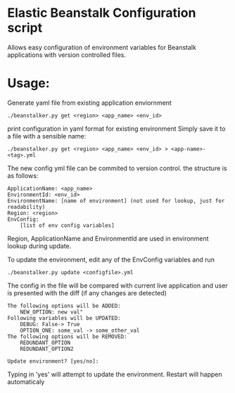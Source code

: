 Elastic Beanstalk Configuration script
======================================

Allows easy configuration of environment variables for Beanstalk applications with version controlled files.

Usage:
=====


Generate yaml file from existing application enviornment
```
./beanstalker.py get <region> <app_name> <env_id>
```
print configuration in yaml format for existing environment
Simply save it to a file with a sensible name:

```
./beanstalker.py get <region> <app_name> <env_id> > <app-name>-<tag>.yml
```

The new config yml file can be commited to version control.
the structure is as follows:

```
ApplicationName: <app_name>
EnvironmentId: <env_id>
EnvironmentName: [name of environment] (not used for lookup, just for readability)
Region: <region>
EnvConfig:
    [list of env config variables]
```

Region, ApplicationName and EnvironmentId are used in environment lookup during update. 

To update the environment, edit any of the EnvConfig variables and run

```
./beanstalker.py update <configfile>.yml
```

The config in the file will be compared with current live application and user is presented with the diff (if any changes are detected)

```
The following options will be ADDED:
    NEW_OPTION: new val"
Following variables will be UPDATED:
    DEBUG: False-> True
    OPTION_ONE: some_val -> some_other_val 
The following options will be REMOVED:
    REDUNDANT_OPTION
    REDUNDANT_OPTION2

Update environment? [yes/no]:
```

Typing in 'yes' will attempt to update the environment. Restart will happen automaticaly


